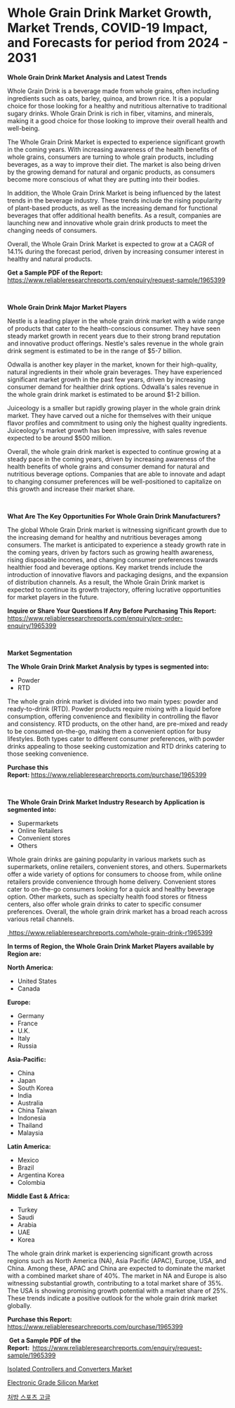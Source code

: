 <p><h1>Whole Grain Drink Market Growth, Market Trends, COVID-19 Impact, and Forecasts for period from 2024 - 2031</h1></p><p><strong>Whole Grain Drink Market Analysis and Latest Trends</strong></p>
<p><p>Whole Grain Drink is a beverage made from whole grains, often including ingredients such as oats, barley, quinoa, and brown rice. It is a popular choice for those looking for a healthy and nutritious alternative to traditional sugary drinks. Whole Grain Drink is rich in fiber, vitamins, and minerals, making it a good choice for those looking to improve their overall health and well-being.</p><p>The Whole Grain Drink Market is expected to experience significant growth in the coming years. With increasing awareness of the health benefits of whole grains, consumers are turning to whole grain products, including beverages, as a way to improve their diet. The market is also being driven by the growing demand for natural and organic products, as consumers become more conscious of what they are putting into their bodies.</p><p>In addition, the Whole Grain Drink Market is being influenced by the latest trends in the beverage industry. These trends include the rising popularity of plant-based products, as well as the increasing demand for functional beverages that offer additional health benefits. As a result, companies are launching new and innovative whole grain drink products to meet the changing needs of consumers.</p><p>Overall, the Whole Grain Drink Market is expected to grow at a CAGR of 14.1% during the forecast period, driven by increasing consumer interest in healthy and natural products.</p></p>
<p><strong>Get a Sample PDF of the Report:&nbsp;</strong> <a href="https://www.reliableresearchreports.com/enquiry/request-sample/1965399">https://www.reliableresearchreports.com/enquiry/request-sample/1965399</a></p>
<p>&nbsp;</p>
<p><strong>Whole Grain Drink Major Market Players</strong></p>
<p><p>Nestle is a leading player in the whole grain drink market with a wide range of products that cater to the health-conscious consumer. They have seen steady market growth in recent years due to their strong brand reputation and innovative product offerings. Nestle's sales revenue in the whole grain drink segment is estimated to be in the range of $5-7 billion.</p><p>Odwalla is another key player in the market, known for their high-quality, natural ingredients in their whole grain beverages. They have experienced significant market growth in the past few years, driven by increasing consumer demand for healthier drink options. Odwalla's sales revenue in the whole grain drink market is estimated to be around $1-2 billion.</p><p>Juiceology is a smaller but rapidly growing player in the whole grain drink market. They have carved out a niche for themselves with their unique flavor profiles and commitment to using only the highest quality ingredients. Juiceology's market growth has been impressive, with sales revenue expected to be around $500 million.</p><p>Overall, the whole grain drink market is expected to continue growing at a steady pace in the coming years, driven by increasing awareness of the health benefits of whole grains and consumer demand for natural and nutritious beverage options. Companies that are able to innovate and adapt to changing consumer preferences will be well-positioned to capitalize on this growth and increase their market share.</p></p>
<p>&nbsp;</p>
<p><strong>What Are The Key Opportunities For Whole Grain Drink Manufacturers?</strong></p>
<p><p>The global Whole Grain Drink market is witnessing significant growth due to the increasing demand for healthy and nutritious beverages among consumers. The market is anticipated to experience a steady growth rate in the coming years, driven by factors such as growing health awareness, rising disposable incomes, and changing consumer preferences towards healthier food and beverage options. Key market trends include the introduction of innovative flavors and packaging designs, and the expansion of distribution channels. As a result, the Whole Grain Drink market is expected to continue its growth trajectory, offering lucrative opportunities for market players in the future.</p></p>
<p><strong>Inquire or Share Your Questions If Any Before Purchasing This Report:</strong> <a href="https://www.reliableresearchreports.com/enquiry/pre-order-enquiry/1965399">https://www.reliableresearchreports.com/enquiry/pre-order-enquiry/1965399</a></p>
<p>&nbsp;</p>
<p><strong>Market Segmentation</strong></p>
<p><strong>The Whole Grain Drink Market Analysis by types is segmented into:</strong></p>
<p><ul><li>Powder</li><li>RTD</li></ul></p>
<p><p>The whole grain drink market is divided into two main types: powder and ready-to-drink (RTD). Powder products require mixing with a liquid before consumption, offering convenience and flexibility in controlling the flavor and consistency. RTD products, on the other hand, are pre-mixed and ready to be consumed on-the-go, making them a convenient option for busy lifestyles. Both types cater to different consumer preferences, with powder drinks appealing to those seeking customization and RTD drinks catering to those seeking convenience.</p></p>
<p><strong>Purchase this Report:&nbsp;</strong><a href="https://www.reliableresearchreports.com/purchase/1965399">https://www.reliableresearchreports.com/purchase/1965399</a></p>
<p>&nbsp;</p>
<p><strong>The Whole Grain Drink Market Industry Research by Application is segmented into:</strong></p>
<p><ul><li>Supermarkets</li><li>Online Retailers</li><li>Convenient stores</li><li>Others</li></ul></p>
<p><p>Whole grain drinks are gaining popularity in various markets such as supermarkets, online retailers, convenient stores, and others. Supermarkets offer a wide variety of options for consumers to choose from, while online retailers provide convenience through home delivery. Convenient stores cater to on-the-go consumers looking for a quick and healthy beverage option. Other markets, such as specialty health food stores or fitness centers, also offer whole grain drinks to cater to specific consumer preferences. Overall, the whole grain drink market has a broad reach across various retail channels.</p></p>
<p><a href="https://www.reliableresearchreports.com/whole-grain-drink-r1965399">&nbsp;https://www.reliableresearchreports.com/whole-grain-drink-r1965399</a></p>
<p><strong>In terms of Region, the Whole Grain Drink Market Players available by Region are:</strong></p>
<p>
    <p> <strong> North America: </strong>
        <ul>
            <li>United States</li>
            <li>Canada</li>
        </ul>
        </p> 
    <p> <strong> Europe: </strong>
        <ul>
            <li>Germany</li>
            <li>France</li>
            <li>U.K.</li>
            <li>Italy</li>
            <li>Russia</li>
        </ul>
        </p> 
    <p> <strong> Asia-Pacific: </strong>
        <ul>
            <li>China</li>
            <li>Japan</li>
            <li>South Korea</li>
            <li>India</li>
            <li>Australia</li>
            <li>China Taiwan</li>
            <li>Indonesia</li>
            <li>Thailand</li>
            <li>Malaysia</li>
        </ul>
        </p> 
    <p> <strong> Latin America: </strong>
        <ul>
            <li>Mexico</li>
            <li>Brazil</li>
            <li>Argentina Korea</li>
            <li>Colombia</li>
        </ul>
        </p> 
    <p> <strong> Middle East & Africa: </strong>
        <ul>
            <li>Turkey</li>
            <li>Saudi</li>
            <li>Arabia</li>
            <li>UAE</li>
            <li>Korea</li>
        </ul>
    </p>
    </p>
<p><p>The whole grain drink market is experiencing significant growth across regions such as North America (NA), Asia Pacific (APAC), Europe, USA, and China. Among these, APAC and China are expected to dominate the market with a combined market share of 40%. The market in NA and Europe is also witnessing substantial growth, contributing to a total market share of 35%. The USA is showing promising growth potential with a market share of 25%. These trends indicate a positive outlook for the whole grain drink market globally.</p></p>
<p><strong>Purchase this Report: </strong><a href="https://www.reliableresearchreports.com/purchase/1965399">https://www.reliableresearchreports.com/purchase/1965399</a></p>
<p>&nbsp;<strong>Get a Sample PDF of the Report:&nbsp;&nbsp;</strong><a href="https://www.reliableresearchreports.com/enquiry/request-sample/1965399">https://www.reliableresearchreports.com/enquiry/request-sample/1965399</a></p>
<p><strong></strong></p>
<p><p><a href="https://medium.com/@ransomohns/isolated-controllers-and-converters-industry-analysis-report-its-market-size-growing-with-a-cagr-4098fe25c0a4">Isolated Controllers and Converters Market</a></p><p><a href="https://medium.com/@guyskiles48/electronic-grade-silicon-market-report-by-product-type-low-purity-high-purity-end-use-edceab31c511">Electronic Grade Silicon Market</a></p><p><a href="https://github.com/raap8632/Market-Research-Report-List-2/blob/main/627256539696.md">처방 스포츠 고글</a></p></p>